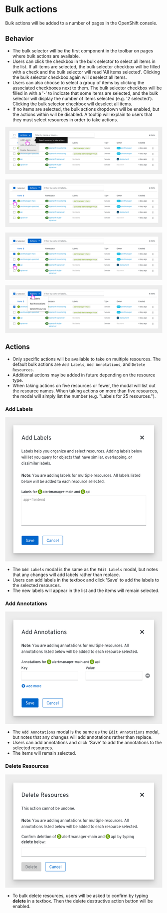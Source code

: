 # Bulk actions

Bulk actions will be added to a number of pages in the OpenShift console.


## Behavior
* The bulk selector will be the first component in the toolbar on pages where bulk actions are available.
* Users can click the checkbox in the bulk selector to select all items in the list. If all items are selected, the bulk selector checkbox will be filled with a check and the bulk selector will read 'All items selected'. Clicking the bulk selector checkbox again will deselect all items.
* Users can also choose to select a group of items by clicking the associated checkboxes next to them. The bulk selector checkbox will be filled in with a '-' to indicate that some items are selected, and the bulk selector will display the number of items selected (e.g. '2 selected'). Clicking the bulk selector checkbox will deselect all items.
* If no items are selected, the bulk actions dropdown will be enabled, but the actions within will be disabled. A tooltip will explain to users that they must select resources in order to take actions.

![1](img/1.png)

![2](img/2.png)

![3](img/3.png)

![4](img/4.png)

## Actions
* Only specific actions will be available to take on multiple resources. The default bulk actions are `Add Labels`, `Add Annotations`, and `Delete Resources`.
* Additional actions may be added in future depending on the resource type.
* When taking actions on five resources or fewer, the modal will list out the resource names. When taking actions on more than five resources, the modal will simply list the number (e.g. "Labels for 25 resources.").

### Add Labels
![5](img/add-labels.png)
* The `Add Labels` modal is the same as the `Edit Labels` modal, but notes that any changes will add labels rather than replace.
* Users can add labels in the textbox and click 'Save' to add the labels to the selected resources.
* The new labels will appear in the list and the items will remain selected.

### Add Annotations
![6](img/add-annotations.png)
* The `Add Annotations` modal is the same as the `Edit Annotations` modal, but notes that any changes will add annotations rather than replace.
* Users can add annotations and click 'Save' to add the annotations to the selected resources.
* The items will remain selected.

### Delete Resources
![6](img/delete-resources.png)
* To bulk delete resources, users will be asked to confirm by typing **delete** in a textbox. Then the delete destructive action button will be enabled.
